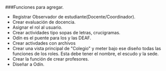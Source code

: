###Funciones para agregar. 
- Registrar Observador de estudiante(Docente/Coordinador).
- Crear evaluación de docencia.
- Asignar el rol al usuario.
- Crear actividades tipo sopas de letras, crucigramas.
- Odín es el puente para los y las DEAF.
- Crear activdades con archivos
- Crear una vista principal de "Colegio" y meter bajo ese diseño todas las funciones de los roles. Esta debe tener el nombre, el escudo y la sede. 
- Crear la función de crear profesores.
- Diseñar a Odín. 
